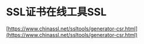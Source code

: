 # SSL证书在线工具SSL

[https://www.chinassl.net/ssltools/generator-csr.html](https://www.chinassl.net/ssltools/generator-csr.html)

